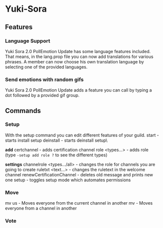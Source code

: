 # Yuki-Sora
## Features
### Language Support
Yuki Sora 2.0 PollEmotion Update has some language features included. That means, in the lang.prop file you can now add translations for various phrases. A member can now choose his own translation language by selecting one of the provided languages.
### Send emotions with random gifs
Yuki Sora 2.0 PollEmotion Update adds a feature you can call by typing a dot followed by a provided gif group.
## Commands
### Setup
With the setup command you can edit different features of your guild.
start - starts install setup
deinstall - starts deinstall setup\

**add**
certchannel <id> - adds certification channel
role <id> <types...> - adds role (type `-setup add role ?` to see the different types)
  
**settings**
channelrole <types.../all> - changes the role for channels you are going to create
ruletxt <text...> - changes the ruletext in the welcome channel
renewCertificationChannel - deletes old message and prints new one
setup - toggles setup mode which automates permissions
### Move
mv us <id> - Moves everyone from the current channel in another
mv <from id> <to id> - Moves everyone from a channel in another
### Vote
  
